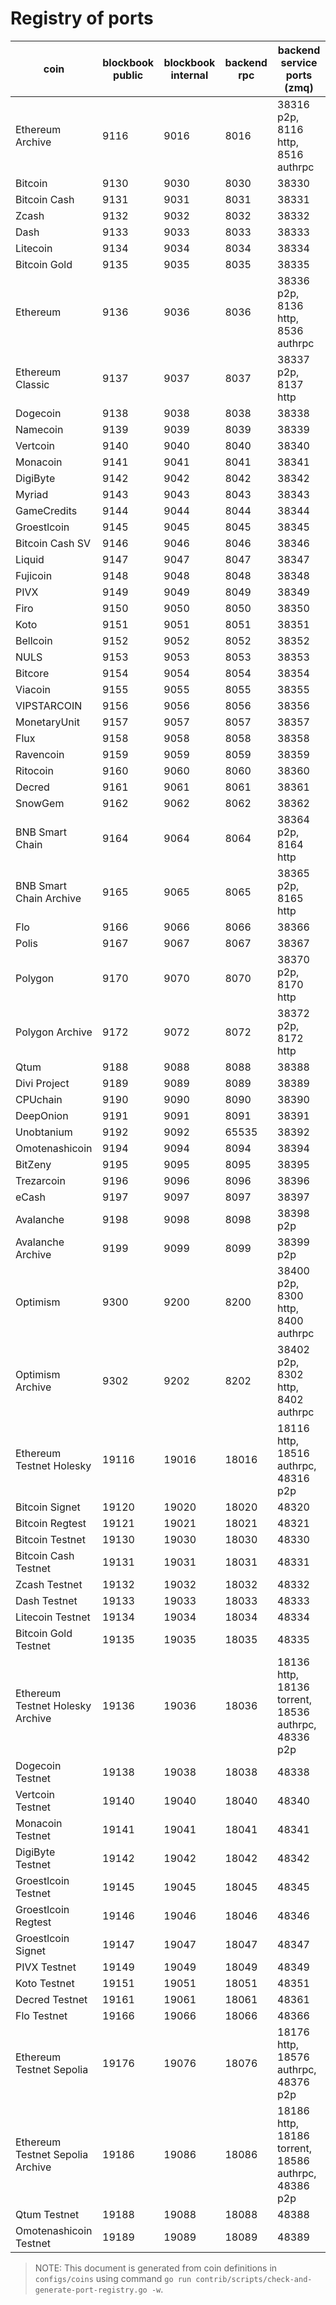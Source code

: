 # Registry of ports

| coin                             | blockbook public | blockbook internal | backend rpc | backend service ports (zmq)                         |
|----------------------------------|------------------|--------------------|-------------|-----------------------------------------------------|
| Ethereum Archive                 | 9116             | 9016               | 8016        | 38316 p2p, 8116 http, 8516 authrpc                  |
| Bitcoin                          | 9130             | 9030               | 8030        | 38330                                               |
| Bitcoin Cash                     | 9131             | 9031               | 8031        | 38331                                               |
| Zcash                            | 9132             | 9032               | 8032        | 38332                                               |
| Dash                             | 9133             | 9033               | 8033        | 38333                                               |
| Litecoin                         | 9134             | 9034               | 8034        | 38334                                               |
| Bitcoin Gold                     | 9135             | 9035               | 8035        | 38335                                               |
| Ethereum                         | 9136             | 9036               | 8036        | 38336 p2p, 8136 http, 8536 authrpc                  |
| Ethereum Classic                 | 9137             | 9037               | 8037        | 38337 p2p, 8137 http                                |
| Dogecoin                         | 9138             | 9038               | 8038        | 38338                                               |
| Namecoin                         | 9139             | 9039               | 8039        | 38339                                               |
| Vertcoin                         | 9140             | 9040               | 8040        | 38340                                               |
| Monacoin                         | 9141             | 9041               | 8041        | 38341                                               |
| DigiByte                         | 9142             | 9042               | 8042        | 38342                                               |
| Myriad                           | 9143             | 9043               | 8043        | 38343                                               |
| GameCredits                      | 9144             | 9044               | 8044        | 38344                                               |
| Groestlcoin                      | 9145             | 9045               | 8045        | 38345                                               |
| Bitcoin Cash SV                  | 9146             | 9046               | 8046        | 38346                                               |
| Liquid                           | 9147             | 9047               | 8047        | 38347                                               |
| Fujicoin                         | 9148             | 9048               | 8048        | 38348                                               |
| PIVX                             | 9149             | 9049               | 8049        | 38349                                               |
| Firo                             | 9150             | 9050               | 8050        | 38350                                               |
| Koto                             | 9151             | 9051               | 8051        | 38351                                               |
| Bellcoin                         | 9152             | 9052               | 8052        | 38352                                               |
| NULS                             | 9153             | 9053               | 8053        | 38353                                               |
| Bitcore                          | 9154             | 9054               | 8054        | 38354                                               |
| Viacoin                          | 9155             | 9055               | 8055        | 38355                                               |
| VIPSTARCOIN                      | 9156             | 9056               | 8056        | 38356                                               |
| MonetaryUnit                     | 9157             | 9057               | 8057        | 38357                                               |
| Flux                             | 9158             | 9058               | 8058        | 38358                                               |
| Ravencoin                        | 9159             | 9059               | 8059        | 38359                                               |
| Ritocoin                         | 9160             | 9060               | 8060        | 38360                                               |
| Decred                           | 9161             | 9061               | 8061        | 38361                                               |
| SnowGem                          | 9162             | 9062               | 8062        | 38362                                               |
| BNB Smart Chain                  | 9164             | 9064               | 8064        | 38364 p2p, 8164 http                                |
| BNB Smart Chain Archive          | 9165             | 9065               | 8065        | 38365 p2p, 8165 http                                |
| Flo                              | 9166             | 9066               | 8066        | 38366                                               |
| Polis                            | 9167             | 9067               | 8067        | 38367                                               |
| Polygon                          | 9170             | 9070               | 8070        | 38370 p2p, 8170 http                                |
| Polygon Archive                  | 9172             | 9072               | 8072        | 38372 p2p, 8172 http                                |
| Qtum                             | 9188             | 9088               | 8088        | 38388                                               |
| Divi Project                     | 9189             | 9089               | 8089        | 38389                                               |
| CPUchain                         | 9190             | 9090               | 8090        | 38390                                               |
| DeepOnion                        | 9191             | 9091               | 8091        | 38391                                               |
| Unobtanium                       | 9192             | 9092               | 65535       | 38392                                               |
| Omotenashicoin                   | 9194             | 9094               | 8094        | 38394                                               |
| BitZeny                          | 9195             | 9095               | 8095        | 38395                                               |
| Trezarcoin                       | 9196             | 9096               | 8096        | 38396                                               |
| eCash                            | 9197             | 9097               | 8097        | 38397                                               |
| Avalanche                        | 9198             | 9098               | 8098        | 38398 p2p                                           |
| Avalanche Archive                | 9199             | 9099               | 8099        | 38399 p2p                                           |
| Optimism                         | 9300             | 9200               | 8200        | 38400 p2p, 8300 http, 8400 authrpc                  |
| Optimism Archive                 | 9302             | 9202               | 8202        | 38402 p2p, 8302 http, 8402 authrpc                  |
| Ethereum Testnet Holesky         | 19116            | 19016              | 18016       | 18116 http, 18516 authrpc, 48316 p2p                |
| Bitcoin Signet                   | 19120            | 19020              | 18020       | 48320                                               |
| Bitcoin Regtest                  | 19121            | 19021              | 18021       | 48321                                               |
| Bitcoin Testnet                  | 19130            | 19030              | 18030       | 48330                                               |
| Bitcoin Cash Testnet             | 19131            | 19031              | 18031       | 48331                                               |
| Zcash Testnet                    | 19132            | 19032              | 18032       | 48332                                               |
| Dash Testnet                     | 19133            | 19033              | 18033       | 48333                                               |
| Litecoin Testnet                 | 19134            | 19034              | 18034       | 48334                                               |
| Bitcoin Gold Testnet             | 19135            | 19035              | 18035       | 48335                                               |
| Ethereum Testnet Holesky Archive | 19136            | 19036              | 18036       | 18136 http, 18136 torrent, 18536 authrpc, 48336 p2p |
| Dogecoin Testnet                 | 19138            | 19038              | 18038       | 48338                                               |
| Vertcoin Testnet                 | 19140            | 19040              | 18040       | 48340                                               |
| Monacoin Testnet                 | 19141            | 19041              | 18041       | 48341                                               |
| DigiByte Testnet                 | 19142            | 19042              | 18042       | 48342                                               |
| Groestlcoin Testnet              | 19145            | 19045              | 18045       | 48345                                               |
| Groestlcoin Regtest              | 19146            | 19046              | 18046       | 48346                                               |
| Groestlcoin Signet               | 19147            | 19047              | 18047       | 48347                                               |
| PIVX Testnet                     | 19149            | 19049              | 18049       | 48349                                               |
| Koto Testnet                     | 19151            | 19051              | 18051       | 48351                                               |
| Decred Testnet                   | 19161            | 19061              | 18061       | 48361                                               |
| Flo Testnet                      | 19166            | 19066              | 18066       | 48366                                               |
| Ethereum Testnet Sepolia         | 19176            | 19076              | 18076       | 18176 http, 18576 authrpc, 48376 p2p                |
| Ethereum Testnet Sepolia Archive | 19186            | 19086              | 18086       | 18186 http, 18186 torrent, 18586 authrpc, 48386 p2p |
| Qtum Testnet                     | 19188            | 19088              | 18088       | 48388                                               |
| Omotenashicoin Testnet           | 19189            | 19089              | 18089       | 48389                                               |

> NOTE: This document is generated from coin definitions in `configs/coins` using command `go run contrib/scripts/check-and-generate-port-registry.go -w`.
